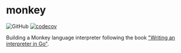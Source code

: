 # monkey

![GitHub](https://github.com/pmatseykanets/monkey/workflows/Go/badge.svg)
[![codecov](https://codecov.io/gh/pmatseykanets/monkey/branch/master/graph/badge.svg)](https://codecov.io/gh/pmatseykanets/monkey)

Building a Monkey language interpreter following the book ["Writing an interpreter in Go"](https://interpreterbook.com/).
